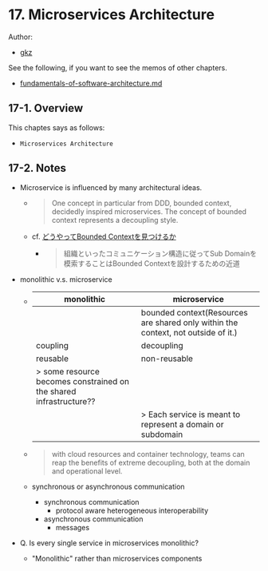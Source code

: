 # 17. Microservices Architecture 

Author:
  - [gkz](https://twitter.com/gkzvoice)

See the following, if you want to see the memos of other chapters.
  - [fundamentals-of-software-architecture.md](../fundamentals-of-software-architecture.md)


## 17-1. Overview

This chaptes says as follows:
 - `Microservices Architecture`

## 17-2. Notes

- Microservice is influenced by many architectural ideas.
  - > One concept in particular from DDD, bounded context, decidedly inspired microservices. The concept of bounded context represents a decoupling style.
  - cf. [どうやってBounded Contextを見つけるか](https://qiita.com/suin/items/49545ba8ca041a41b5d3)
    - > 組織といったコミュニケーション構造に従ってSub Domainを模索することはBounded Contextを設計するための近道


- monolithic v.s. microservice
  - | monolithic  | microservice  |
    |-------------|---------------|
    |             |bounded context(Resources are shared only within the context, not outside of it.)
    |coupling     |decoupling     |
    |reusable     |non-reusable   |
    |> some resource becomes constrained on the shared infrastructure??	|  |
    |             |> Each service is meant to represent a domain or subdomain |
  
  - > with cloud resources and container technology, teams can reap the benefits of extreme decoupling, both at the domain and operational level.

  - synchronous or asynchronous communication
    - synchronous communication
      - protocol aware heterogeneous interoperability
    - asynchronous communication
      - messages

- Q. Is every single service in microservices monolithic?
  - "Monolithic" rather than microservices components
